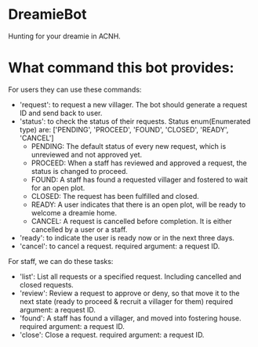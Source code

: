 # DreamieBot
Hunting for your dreamie in ACNH.


# What command this bot provides:

For users they can use these commands:
   * 'request': to request a new villager. The bot should generate a request ID and send back to user.
   * 'status': to check the status of their requests. Status enum(Enumerated type) are:
    ['PENDING', 'PROCEED', 'FOUND', 'CLOSED', 'READY', 'CANCEL']
        * PENDING: The default status of every new request, which is unreviewed and not approved yet.
        * PROCEED: When a staff has reviewed and approved a request, the status is changed to proceed.
        * FOUND: A staff has found a requested villager and fostered to wait for an open plot.
        * CLOSED: The request has been fulfilled and closed.
        * READY: A user indicates that there is an open plot, will be ready to welcome a dreamie home.
        * CANCEL: A request is cancelled before completion. It is either cancelled by a user or a staff.
   * 'ready': to indicate the user is ready now or in the next three days.
   * 'cancel': to cancel a request. required argument: a request ID.

For staff, we can do these tasks:
   * 'list': List all requests or a specified request. Including cancelled and closed requests.
   * 'review': Review a request to approve or deny, so that move it to the next state (ready to proceed & recruit a villager for them)
        required argument: a request ID.
   * 'found': A staff has found a villager, and moved into fostering house. required argument: a request ID.
   * 'close': Close a request. required argument: a request ID.
